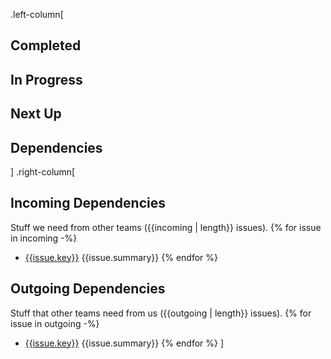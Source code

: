 .left-column[
## Completed
## In Progress
## Next Up
## Dependencies
]
.right-column[

## Incoming Dependencies
Stuff we need from other teams ({{incoming | length}} issues).
{% for issue in incoming -%}
* [{{issue.key}}]({{issue.url}}) {{issue.summary}}
{% endfor %}

## Outgoing Dependencies
Stuff that other teams need from us ({{outgoing | length}} issues).
{% for issue in outgoing -%}
* [{{issue.key}}]({{issue.url}}) {{issue.summary}}
{% endfor %}
]

